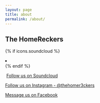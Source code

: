 ```yaml
---
layout: page
title: about
permalink: /about/
---
```


## The HomeReckers

{% if icons.soundcloud %}
<li>
    <a href="https://soundcloud.com/{{ icons.soundcloud }}">
        <i class="fa fa-fw fa-soundcloud"></i>
    </a>
</li>
{% endif %}

<img class="3" src="http://i.imgur.com/CR4ZGlb.png" alt=""> <a href="http://soundcloud.com/thehomereckers">Follow us on Soundcloud</a>

<div class="2"><img class="_1579 img" src="https://www.facebook.com/rsrc.php/v3/yX/r/GyTfJtXWpWL.png" alt=""></div><a href="https://www.instagram.com/thehomer3ckers/">Follow us on Instagram - @thehomer3ckers</a>

<img class="1" src="https://www.facebook.com/rsrc.php/v3/yu/r/a9L2wNZai3M.png" alt=""><a href="https://www.facebook.com/pg/thehomereckers/?ref=page_internal#">Message us on Facebook</a>
